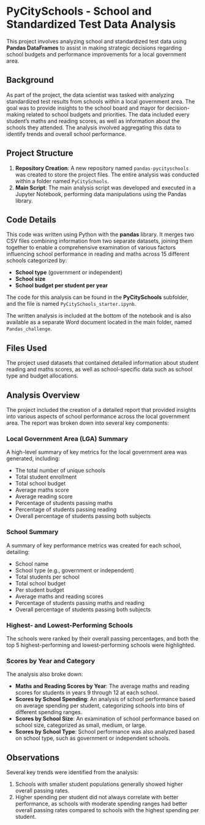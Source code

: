 
# PyCitySchools - School and Standardized Test Data Analysis

This project involves analyzing school and standardized test data using **Pandas DataFrames** to assist in making strategic decisions regarding school budgets and performance improvements for a local government area.

## Background
As part of the project, the data scientist was tasked with analyzing standardized test results from schools within a local government area. The goal was to provide insights to the school board and mayor for decision-making related to school budgets and priorities. The data included every student’s maths and reading scores, as well as information about the schools they attended. The analysis involved aggregating this data to identify trends and overall school performance.

## Project Structure

1. **Repository Creation**: A new repository named `pandas-pycityschools` was created to store the project files. The entire analysis was conducted within a folder named `PyCitySchools`.
2. **Main Script**: The main analysis script was developed and executed in a Jupyter Notebook, performing data manipulations using the Pandas library.

## Code Details
This code was written using Python with the **pandas** library. It merges two CSV files combining information from two separate datasets, joining them together to enable a comprehensive examination of various factors influencing school performance in reading and maths across 15 different schools categorized by:
- **School type** (government or independent)
- **School size**
- **School budget per student per year**

The code for this analysis can be found in the **PyCitySchools** subfolder, and the file is named `PyCitySchools_starter.ipynb`.

The written analysis is included at the bottom of the notebook and is also available as a separate Word document located in the main folder, named `Pandas_challenge`.

## Files Used
The project used datasets that contained detailed information about student reading and maths scores, as well as school-specific data such as school type and budget allocations.

## Analysis Overview
The project included the creation of a detailed report that provided insights into various aspects of school performance across the local government area. The report was broken down into several key components:

### Local Government Area (LGA) Summary
A high-level summary of key metrics for the local government area was generated, including:
- The total number of unique schools
- Total student enrollment
- Total school budget
- Average maths score
- Average reading score
- Percentage of students passing maths
- Percentage of students passing reading
- Overall percentage of students passing both subjects

### School Summary
A summary of key performance metrics was created for each school, detailing:
- School name
- School type (e.g., government or independent)
- Total students per school
- Total school budget
- Per student budget
- Average maths and reading scores
- Percentage of students passing maths and reading
- Overall percentage of students passing both subjects

### Highest- and Lowest-Performing Schools
The schools were ranked by their overall passing percentages, and both the top 5 highest-performing and lowest-performing schools were highlighted.

### Scores by Year and Category
The analysis also broke down:
- **Maths and Reading Scores by Year**: The average maths and reading scores for students in years 9 through 12 at each school.
- **Scores by School Spending**: An analysis of school performance based on average spending per student, categorizing schools into bins of different spending ranges.
- **Scores by School Size**: An examination of school performance based on school size, categorized as small, medium, or large.
- **Scores by School Type**: School performance was also analyzed based on school type, such as government or independent schools.

## Observations
Several key trends were identified from the analysis:
1. Schools with smaller student populations generally showed higher overall passing rates.
2. Higher spending per student did not always correlate with better performance, as schools with moderate spending ranges had better overall passing rates compared to schools with the highest spending per student.

